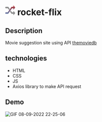 # <img src="https://github.com/OtavioEscalnte/rocket-flix/blob/master/assets/favico/favicon-32x32.png"/> rocket-flix

## Description

Movie suggestion site using API <a href="https://developers.themoviedb.org/3/getting-started/introduction">themoviedb</a>

## technologies

- HTML
- CSS
- JS
- Axios library to make API request

## Demo 
![GIF 08-09-2022 22-25-06](https://user-images.githubusercontent.com/77994942/189254783-cbbfec11-ad71-473c-8109-33bd6be6c5f5.gif)
